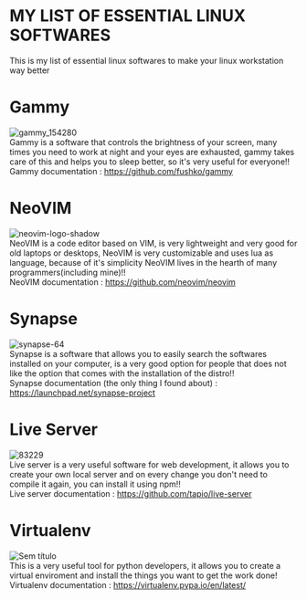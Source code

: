 # MY LIST OF ESSENTIAL LINUX SOFTWARES
This is my list of essential linux softwares to make your linux workstation way better

# Gammy
![gammy_154280](https://github.com/rlimazzz/essentialslinux/assets/85703424/216ba5dd-40eb-4e1c-be26-7546096c4d8f)
<br>Gammy is a software that controls the brightness of your screen, many times you need to work at night and your eyes are exhausted, gammy takes care of this and helps you to sleep better, so it's very useful for everyone!!<br>Gammy documentation : https://github.com/fushko/gammy

# NeoVIM
![neovim-logo-shadow](https://github.com/rlimazzz/essentialslinux/assets/85703424/6568ae42-8923-4be8-87fa-72ecd95be347)
<br>NeoVIM is a code editor based on VIM, is very lightweight and very good for old laptops or desktops, NeoVIM is very customizable and uses lua as language, because of it's simplicity NeoVIM lives in the hearth of many programmers(including mine)!!
<br>NeoVIM documentation : https://github.com/neovim/neovim

# Synapse
![synapse-64](https://github.com/rlimazzz/essentialslinux/assets/85703424/7ab13032-3294-49a9-b55b-251a1b1fc4ce)
<br>Synapse is a software that allows you to easily search the softwares installed on your computer, is a very good option for people that does not like the option that comes with the installation of the distro!!
<br> Synapse documentation (the only thing I found about) : https://launchpad.net/synapse-project 

# Live Server
![83229](https://github.com/rlimazzz/essentialslinux/assets/85703424/46b7f5ce-860c-497b-872f-b99eb545361f)
<br> Live server is a very useful software for web development, it allows you to create your own local server and on every change you don't need to compile it again, you can install it using npm!!
<br> Live server documentation : https://github.com/tapio/live-server

# Virtualenv
![Sem título](https://github.com/rlimazzz/essentialslinux/assets/85703424/f76c0062-e911-4a7f-90c0-c569d40bd0a5)
<br>This is a very useful tool for python developers, it allows you to create a virtual enviroment and install the things you want to get the work done!
<br>Virtualenv documentation : https://virtualenv.pypa.io/en/latest/
